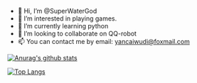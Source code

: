 - 👋 Hi, I’m @SuperWaterGod
- 👀 I’m interested in playing games.
- 🌱 I’m currently learning python
- 💞️ I’m looking to collaborate on QQ-robot
- 📫 You can contact me by email: yancaiwudi@foxmail.com

[![Anurag's github stats](https://github-readme-stats.vercel.app/api?username=SuperWaterGod)](https://github.com/anuraghazra/github-readme-stats)

[![Top Langs](https://github-readme-stats.vercel.app/api/top-langs/?username=SuperWaterGod)](https://github.com/anuraghazra/github-readme-stats)
